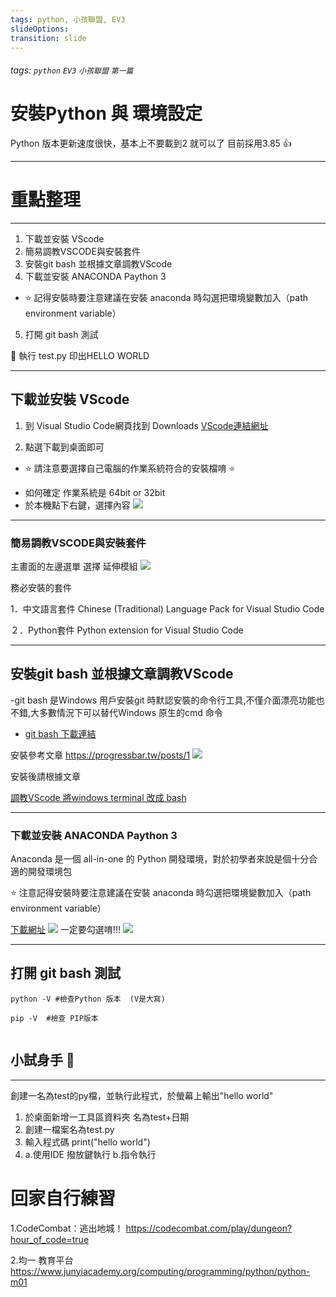 ```yaml
---
tags: python, 小孩聯盟, EV3
slideOptions:
transition: slide
---
```

###### tags: `python` `EV3` `小孩聯盟` `第一篇`
# 安裝Python 與 環境設定




Python 版本更新速度很快，基本上不要載到2 就可以了
目前採用3.85 :+1: 

---
# 重點整理
---
1. 下載並安裝 VScode
2. 簡易調教VSCODE與安裝套件
3. 安裝git bash 並根據文章調教VScode
4. 下載並安裝 ANACONDA Paython 3 
* :star: 記得安裝時要注意建議在安裝 anaconda 時勾選把環境變數加入（path environment variable）
5. 打開 git bash 測試


 :100: 執行 test.py 印出HELLO WORLD 

---
## 下載並安裝 VScode

1.  到 Visual Studio Code網頁找到 Downloads 
[VScode連結網址](https://code.visualstudio.com/)

2. 點選下載到桌面即可
* :star: 請注意要選擇自己電腦的作業系統符合的安裝檔唷 :star: 
- 如何確定 作業系統是 64bit or 32bit
- 於本機點下右鍵，選擇內容
![](https://i.imgur.com/ldaGy0J.png)




---
### 簡易調教VSCODE與安裝套件
主畫面的左邊選單 選擇 延伸模組
![](https://i.imgur.com/K35Aqqe.png)

務必安裝的套件

1．中文語言套件  Chinese (Traditional) Language Pack for Visual Studio Code

２．Python套件 Python extension for Visual Studio Code



---

##  安裝git bash 並根據文章調教VScode


-git bash 是Windows 用戶安裝git 時默認安裝的命令行工具,不僅介面漂亮功能也不錯,大多數情況下可以替代Windows 原生的cmd 命令
* [git bash 下載連結](https://gitforwindows.org/)

安裝參考文章
https://progressbar.tw/posts/1
![](https://i.imgur.com/Ba46vL2.png)

安裝後請根據文章

[調教VScode 將windows terminal 改成 bash](https://medium.com/cubemail88/vscode-%E5%B0%87-terminal-%E6%94%B9%E6%88%90-bash-977496db8116)




---
### 下載並安裝 ANACONDA Paython 3
Anaconda 是一個 all-in-one 的 Python 開發環境，對於初學者來說是個十分合適的開發環境包

:star: 注意記得安裝時要注意建議在安裝 anaconda 時勾選把環境變數加入（path environment variable）


[下載網址](https://www.anaconda.com/products/individual)
![](https://i.imgur.com/Fsj8YZX.png)
一定要勾選唷!!!
![](https://i.imgur.com/igG2JOS.png)


---
## 打開 git bash 測試
```
python -V #檢查Python 版本  (V是大寫)

pip -V  #檢查 PIP版本


```


## 小試身手 :100: 
---
創建一名為test的py檔，並執行此程式，於螢幕上輸出"hello world"

1. 於桌面新增一工具區資料夾 名為test+日期
2. 創建一檔案名為test.py 
3. 輸入程式碼 print("hello world")
4. a.使用IDE 撥放鍵執行  b.指令執行


# 回家自行練習

1.CodeCombat：逃出地城！
https://codecombat.com/play/dungeon?hour_of_code=true

2.均一 教育平台 https://www.junyiacademy.org/computing/programming/python/python-m01


